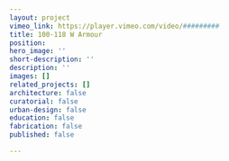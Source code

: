 ```yaml
---
layout: project
vimeo_link: https://player.vimeo.com/video/#########
title: 100-118 W Armour
position: 
hero_image: ''
short-description: ''
description: ''
images: []
related_projects: []
architecture: false
curatorial: false
urban-design: false
education: false
fabrication: false
published: false

---
```

